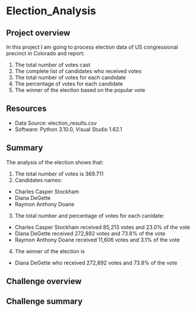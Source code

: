 # Election_Analysis

## Project overview
In this project I am going to process election data of US congressional precinct in Colorado and report:
1. The total number of votes cast
2. The complete list of candidates who received votes
3. The total number of votes for each candidate
4. The percentage of votes for each candidate
5. The winner of the election based on the popular vote

## Resources
- Data Source: election_results.csv
- Software: Python 3.10.0, Visual Studio 1.62.1

## Summary
The analysis of the election shows that:
1. The total number of votes is 369.711
2. Candidates names:
- Charles Casper Stockham
- Diana DeGette
- Raymon Anthony Doane
3. The total number and percentage of votes for each canidate:
- Charles Casper Stockham received 85,213 votes and 23.0% of the vote
- Diana DeGette received 272,892 votes and 73.8% of the vote
- Raymon Anthony Doane received 11,606 votes and 3.1% of the vote
4. The winner of the election is 
- Diana DeGette who received 272,892 votes and 73.8% of the vote

## Challenge overview

## Challenge summary
